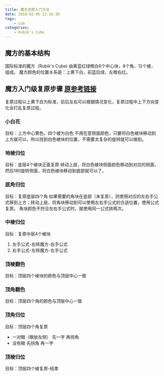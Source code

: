 ```yaml
---
title: 魔方还原入门方法
date: 2019-02-05 22:16:36
tags: 
    - cub
categories: 
    - Rubik's Cube
---
```


## 魔方的基本结构
国际标准的魔方（Rubik's Cube) 由黄蓝红绿橙白6个中心块，8个角，12个棱，组成。
魔方颜色的位置关系是：上黄下白，前蓝后绿，左橙右红。

## 魔方入门级复原步骤 [原参考链接](http://www.mf100.org/beginner.htm)
复原过程以上黄下白为标准，前后左右可以根据情况变化，复原过程中上下方向变化会打乱复原过程。

### 小白花
目标：上方中心黄色，四个棱为白色
不用在意侧面颜色，只要将白色棱块移动到上方就可以，所以找到白色棱块的位置，不需要太复杂的旋转就可以做到。

### 地棱归位
目标：底层4个棱块正面复原
转动上层，将白色棱块侧面颜色移动到对应的侧面，然后180旋转侧面，将白色棱块移动到底部就可以了。

### 底角归位
目标：复原底层四个角
如果需要的角块在底部（未复原），则使用对应的左右手公式移到上方；转动上层，将角块移动到可以使用左右手公式的合适位置，使用公式复原。
角块颜色不符合左右手公式时，就使用同一公式转两次。

### 中棱归位
目标：复原中层4个棱块

1. 左手公式-右转魔方-右手公式
2. 右手公式-左转魔方-左手公式

### 顶棱翻色
目标：顶层四个棱块的颜色与顶层中心一致

### 顶角翻色
目标：顶层四个角的颜色与顶层中心一致

### 顶角归位
目标：顶层四个角复原

* 一对眼（眼放左侧） 先一字 再拐角
* 没有眼 先拐角 再一字

### 顶棱归位
目标：顶层四个棱复原-结束